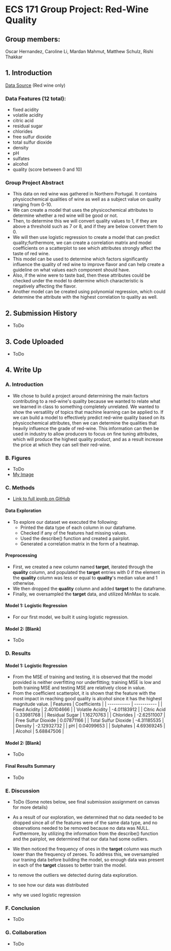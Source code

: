 # ECS 171 Group Project: Red-Wine Quality

## Group members:
Oscar Hernandez, Caroline Li, Mardan Mahmut, Matthew Schulz, Rishi Thakkar

## 1. Introduction
[Data Source](https://archive.ics.uci.edu/ml/datasets/Wine+Quality) (Red wine only)

### Data Features (12 total):
 - fixed acidity
 - volatile acidity
 - citric acid
 - residual sugar
 - chlorides
 - free sulfur dioxide
 - total sulfur dioxide
 - density
 - pH
 - sulfates
 - alcohol
 - quality (score between 0 and 10)

 ### Group Project Abstract
- This data on red wine was gathered in Northern Portugal. It contains physicochemical qualities of wine as well as a subject value on quality ranging from 0-10.  
- We can create a model that uses the physicochemical attributes to determine whether a red wine will be good or not. 
- Then, to determine this we will convert quality values to 1, if they are above a threshold such as 7 or 8, and if they are below convert them to 0. 
- We will then use logistic regression to create a model that can predict quality;furthermore, we can create a correlation matrix and model coefficients on a scatterplot to see which attributes strongly affect the taste of red wine. 
- This model can be used to determine which factors significantly influence the quality of red wine to improve flavor and can help create a guideline on what values each component should have. 
- Also, if the wine were to taste bad, then these attributes could be checked under the model to determine which characteristic is negatively affecting the flavor.
- Another model can be created using polynomial regression, which could determine the attribute with the highest correlation to quality as well.

## 2. Submission History
  - ToDo

## 3. Code Uploaded
  - ToDo

## 4. Write Up
### A. Introduction
  - We chose to build a project around determining the main factors contributing to a red-wine's quality because we wanted to relate what we learned in class to something completely unrelated. We wanted to show the versatility of topics that machine learning can be applied to. If we can build a model to effectively predict red-wine quality based on its physicochemical attributes, then we can determine the qualities that heavily influence the grade of red-wine. This information can then be used in industry to allow producers to focus on fine tuning attributes, which will produce the highest quality product, and as a result increase the price at which they can sell their red-wine.

### B. Figures
  - ToDo
-   [My Image](Figures/try.jpg)
### C. Methods
-  [Link to full ipynb on GitHub](https://github.com/Apolloscar/ECS171_GroupProject/blob/main/Project.ipynb)

  #### Data Exploration
   - To explore our dataset we executed the following:
     - Printed the data type of each column in our dataframe.
     - Checked if any of the features had missing values.
     - Used the describe() function and created a pairplot.
     - Generated a correlation matrix in the form of a heatmap.

   #### Preprocessing
   - First, we created a new column named **target**, iterated through the **quality** column, and populated the **target** entries with 0 if the element in the **quality** column was less or equal to **quality**'s median value and 1 otherwise. 
   - We then dropped the **quality** column and added **target** to the dataframe. 
   - Finally, we oversampled the **target** data, and utilized MinMax to scale.
   #### Model 1: Logistic Regression
   - For our first model, we built it using logistic regression.

   #### Model 2: [Blank]
   - ToDo

### D. Results
#### Model 1: Logistic Regression
   - From the MSE of training and testing, it is observed that the model provided is neither overfitting nor underfitting; training MSE is low and both training MSE and testing MSE are relatively close in value. 
   - From the coefficient scatterplot, it is shown that the feature with the most impact in reaching good quality is alcohol since it has the highest magnitude value. 
| Features              | Coefficients  |
| -----------           | -----------   |
| Fixed Acidity         | 2.40104666    |
| Volatile Acidity      | -4.01183912   |
| Citric Acid           | 0.33981768    |
| Residual Sugar        | 1.16270763    |
| Chlorides             | -2.62511007   |
| Free Sulfur Dioxide   | 0.07871166    |
| Total Sulfur Dioxide  | -4.31185535   |
| Density               | -2.12932732   |
| pH                    | 0.04099653    |
| Sulphates             | 4.69369245    |
| Alcohol               | 5.68847506    |

 #### Model 2: [Blank]
   - ToDo

 #### Final Results Summary
   - ToDo

### E. Discussion
  - ToDo (Some notes below, see final submission assignment on canvas for more details)

  - As a result of our exploration, we determined that no data needed to be dropped since all of the features were of the same data type, and no observations needed to be removed because no data was NULL. Furthermore, by utilizing the information from the describe() function and the pairplot, we determined that our data had some outliers.
  - We then noticed the frequency of ones in the **target** column was much lower than the frequency of zeroes. To address this, we oversampled our traning data before building the model, so enough data was present in each of the **target** classes to better train the model.
  - to remove the outliers we detected during data exploration.
  - to see how our data was distributed
  - why we used logistic regression

### F. Conclusion
  - ToDo

### G. Collaboration
  - ToDo

